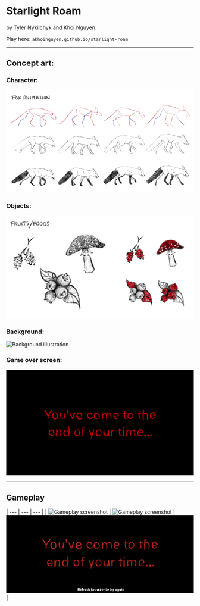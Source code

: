 # Starlight Roam

by Tyler Nykilchyk and Khoi Nguyen.

Play here: ```akhoinguyen.github.io/starlight-roam```

---

## Concept art:

### Character:

![Style sheet of the playable character](/concept-art/foxconcept.jpg)

### Objects:

![Style sheet of still objects](/concept-art/foodconcept.jpg)

### Background:

![Background illustration](/concept-art/backgroundconcept.jpg)

### Game over screen:

![Game over screen illustration](/concept-art/endscreenconcept.jpg)

---

## Gameplay

| --- | --- | --- |
| ![Gameplay screenshot](/gameplay-screenshots/screenshot-1.png) | ![Gameplay screenshot](/gameplay-screenshots/screenshot-2.png) | ![Gameplay screenshot](/gameplay-screenshots/screenshot-3.png) |
